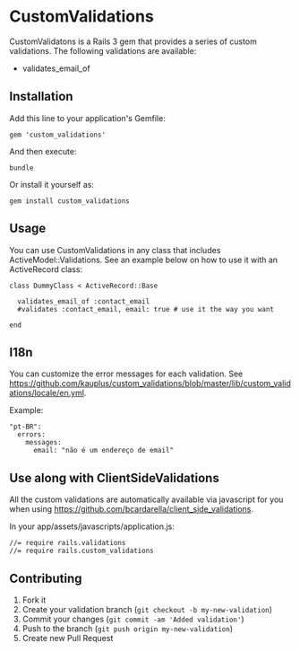 # CustomValidations

CustomValidatons is a Rails 3 gem that provides a series of custom validations. The following validations are available:

* validates_email_of


## Installation

Add this line to your application's Gemfile:

    gem 'custom_validations'

And then execute:

    bundle

Or install it yourself as:

    gem install custom_validations


## Usage

You can use CustomValidations in any class that includes ActiveModel::Validations. See an example below on how to use it with an ActiveRecord class:

    class DummyClass < ActiveRecord::Base

      validates_email_of :contact_email
      #validates :contact_email, email: true # use it the way you want

    end


## I18n

You can customize the error messages for each validation. See https://github.com/kauplus/custom_validations/blob/master/lib/custom_validations/locale/en.yml.

Example:

    "pt-BR":
      errors:
        messages:
          email: "não é um endereço de email"


## Use along with ClientSideValidations

All the custom validations are automatically available via javascript for you when using https://github.com/bcardarella/client_side_validations.

In your app/assets/javascripts/application.js:

    //= require rails.validations
    //= require rails.custom_validations


## Contributing

1. Fork it
2. Create your validation branch (`git checkout -b my-new-validation`)
3. Commit your changes (`git commit -am 'Added validation'`)
4. Push to the branch (`git push origin my-new-validation`)
5. Create new Pull Request
